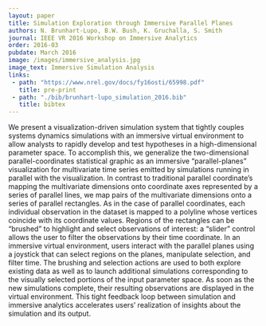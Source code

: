 ```yaml
---
layout: paper
title: Simulation Exploration through Immersive Parallel Planes
authors: N. Brunhart-Lupo, B.W. Bush, K. Gruchalla, S. Smith
journal: IEEE VR 2016 Workshop on Immersive Analytics
order: 2016-03
pubdate: March 2016
image: /images/immersive_analysis.jpg
image_text: Immersive Simulation Analysis
links:
 - path: "https://www.nrel.gov/docs/fy16osti/65998.pdf"
   title: pre-print
 - path: "./bib/brunhart-lupo_simulation_2016.bib"
   title: bibtex
---
```

We present a visualization-driven simulation system that tightly couples systems dynamics simulations with an immersive virtual environment to allow analysts to rapidly develop and test hypotheses in a high-dimensional parameter space. To accomplish this, we generalize the two-dimensional parallel-coordinates statistical graphic as an immersive “parallel-planes” visualization for multivariate time series emitted by simulations running in parallel with the visualization. In contrast to traditional parallel coordinate’s mapping the multivariate dimensions onto coordinate axes represented by a series of parallel lines, we map pairs of the multivariate dimensions onto a series of parallel rectangles. As in the case of parallel coordinates, each individual observation in the dataset is mapped to a polyline whose vertices coincide with its coordinate values. Regions of the rectangles can be “brushed” to highlight and select observations of interest: a “slider” control allows the user to filter the observations by their time coordinate. In an immersive virtual environment, users interact with the parallel planes using a joystick that can select regions on the planes, manipulate selection, and filter time. The brushing and selection actions are used to both explore existing data as well as to launch additional simulations corresponding to the visually selected portions of the input parameter space. As soon as the new simulations complete, their resulting observations are displayed in the virtual environment. This tight feedback loop between simulation and immersive analytics accelerates users’ realization of insights about the simulation and its output.
